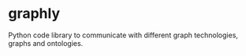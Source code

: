 # graphly
Python code library to communicate with different graph technologies, graphs and ontologies.
